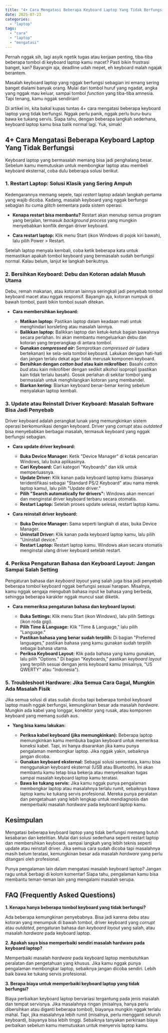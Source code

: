 ```yaml
---
title: "4+ Cara Mengatasi Beberapa Keyboard Laptop Yang Tidak Berfungsi"
date: 2025-07-23
categories: 
  - "laptop"
tags: 
  - "cara"
  - "laptop"
  - "mengatasi"
---
```


Pernah nggak sih, lagi asyik ngetik tugas atau kerjaan penting, tiba-tiba beberapa tombol di keyboard laptop kamu macet? Pasti bikin frustrasi banget, kan? Bayangin aja, deadline udah mepet, eh keyboard malah ngajak berantem.

Masalah keyboard laptop yang nggak berfungsi sebagian ini emang sering banget dialami banyak orang. Mulai dari tombol huruf yang ngadat, angka yang nggak mau keluar, sampai tombol _function_ yang tiba-tiba amnesia. Tapi tenang, kamu nggak sendirian!

Di artikel ini, kita bakal kupas tuntas 4+ cara mengatasi beberapa keyboard laptop yang tidak berfungsi. Nggak perlu panik, nggak perlu buru-buru bawa ke tukang servis. Siapa tahu, dengan beberapa langkah sederhana, keyboard laptop kamu bisa balik normal lagi. Yuk, simak!

## 4+ Cara Mengatasi Beberapa Keyboard Laptop Yang Tidak Berfungsi

Keyboard laptop yang bermasalah memang bisa jadi penghalang besar. Sebelum kamu memutuskan untuk membongkar laptop atau membeli keyboard eksternal, coba dulu beberapa solusi berikut.

### 1\. Restart Laptop: Solusi Klasik yang Sering Ampuh

Kedengarannya memang sepele, tapi _restart_ laptop adalah langkah pertama yang wajib dicoba. Kadang, masalah keyboard yang nggak berfungsi sebagian itu cuma _glitch_ sementara pada sistem operasi.

- **Kenapa restart bisa membantu?** Restart akan menutup semua program yang berjalan, termasuk _background process_ yang mungkin menyebabkan konflik dengan driver keyboard.
    
- **Cara restart laptop:** Klik menu Start (ikon Windows di pojok kiri bawah), lalu pilih Power > Restart.
    

Setelah laptop menyala kembali, coba ketik beberapa kata untuk memastikan apakah tombol keyboard yang bermasalah sudah berfungsi normal. Kalau belum, lanjut ke langkah berikutnya.

### 2\. Bersihkan Keyboard: Debu dan Kotoran adalah Musuh Utama

Debu, remah makanan, atau kotoran lainnya seringkali jadi penyebab tombol keyboard macet atau nggak responsif. Bayangin aja, kotoran numpuk di bawah tombol, pasti bikin tombol susah ditekan.

- **Cara membersihkan keyboard:**
    
    - **Matikan laptop:** Pastikan laptop dalam keadaan mati untuk menghindari korsleting atau masalah lainnya.
    - **Balikkan laptop:** Balikkan laptop dan ketuk-ketuk bagian bawahnya secara perlahan. Ini akan membantu mengeluarkan debu dan kotoran yang terperangkap di antara tombol.
    - **Gunakan _compressed air_:** Semprotkan _compressed air_ (udara bertekanan) ke sela-sela tombol keyboard. Lakukan dengan hati-hati dan jangan terlalu dekat agar tidak merusak komponen keyboard.
    - **Bersihkan dengan _cotton bud_ atau kain mikrofiber:** Basahi _cotton bud_ atau kain mikrofiber dengan sedikit alkohol isopropil (pastikan kain tidak terlalu basah). Gosok perlahan di sekitar tombol yang bermasalah untuk menghilangkan kotoran yang membandel.
    - **Biarkan kering:** Biarkan keyboard benar-benar kering sebelum menyalakan laptop kembali.

### 3\. Update atau Reinstall Driver Keyboard: Masalah Software Bisa Jadi Penyebab

Driver keyboard adalah perangkat lunak yang memungkinkan sistem operasi berkomunikasi dengan keyboard. Driver yang _corrupt_ atau _outdated_ bisa menyebabkan berbagai masalah, termasuk keyboard yang nggak berfungsi sebagian.

- **Cara update driver keyboard:**
    
    - **Buka Device Manager:** Ketik "Device Manager" di kotak pencarian Windows, lalu buka aplikasinya.
    - **Cari Keyboard:** Cari kategori "Keyboards" dan klik untuk memperluasnya.
    - **Update Driver:** Klik kanan pada keyboard laptop kamu (biasanya teridentifikasi sebagai "Standard PS/2 Keyboard" atau nama merek laptop kamu), lalu pilih "Update driver."
    - **Pilih "Search automatically for drivers":** Windows akan mencari dan menginstal driver keyboard terbaru secara otomatis.
    - **Restart Laptop:** Setelah proses update selesai, restart laptop kamu.
- **Cara reinstall driver keyboard:**
    
    - **Buka Device Manager:** Sama seperti langkah di atas, buka Device Manager.
    - **Uninstall Driver:** Klik kanan pada keyboard laptop kamu, lalu pilih "Uninstall device."
    - **Restart Laptop:** Restart laptop kamu. Windows akan secara otomatis menginstal ulang driver keyboard setelah restart.

### 4\. Periksa Pengaturan Bahasa dan Keyboard Layout: Jangan Sampai Salah Setting

Pengaturan bahasa dan _keyboard layout_ yang salah juga bisa jadi penyebab beberapa tombol keyboard nggak berfungsi sesuai harapan. Misalnya, kamu nggak sengaja mengubah bahasa input ke bahasa yang berbeda, sehingga beberapa karakter nggak muncul saat diketik.

- **Cara memeriksa pengaturan bahasa dan keyboard layout:**
    
    - **Buka Settings:** Klik menu Start (ikon Windows), lalu pilih Settings (ikon roda gigi).
    - **Pilih Time & Language:** Klik "Time & Language," lalu pilih "Language."
    - **Pastikan bahasa yang benar sudah terpilih:** Di bagian "Preferred languages," pastikan bahasa yang kamu gunakan sudah terpilih sebagai bahasa utama.
    - **Periksa Keyboard Layout:** Klik pada bahasa yang kamu gunakan, lalu pilih "Options." Di bagian "Keyboards," pastikan _keyboard layout_ yang terpilih sesuai dengan jenis keyboard kamu (misalnya, "US QWERTY" atau "Indonesia").

### 5\. Troubleshoot Hardware: Jika Semua Cara Gagal, Mungkin Ada Masalah Fisik

Jika semua solusi di atas sudah dicoba tapi beberapa tombol keyboard laptop masih nggak berfungsi, kemungkinan besar ada masalah _hardware_. Mungkin ada kabel yang longgar, konektor yang rusak, atau komponen keyboard yang memang sudah aus.

- **Yang bisa kamu lakukan:**
    
    - **Periksa kabel keyboard (jika memungkinkan):** Beberapa laptop memungkinkan kamu membuka bagian keyboard untuk memeriksa koneksi kabel. Tapi, ini hanya disarankan jika kamu punya pengalaman membongkar laptop. Jika nggak yakin, sebaiknya jangan dicoba.
    - **Gunakan keyboard eksternal:** Sebagai solusi sementara, kamu bisa menggunakan keyboard eksternal (USB atau Bluetooth). Ini akan membantu kamu tetap bisa bekerja atau menyelesaikan tugas sampai masalah keyboard laptop kamu teratasi.
    - **Bawa ke tukang servis:** Jika kamu nggak punya pengalaman membongkar laptop atau masalahnya terlalu rumit, sebaiknya bawa laptop kamu ke tukang servis profesional. Mereka punya peralatan dan pengetahuan yang lebih lengkap untuk mendiagnosis dan memperbaiki masalah _hardware_ pada keyboard laptop kamu.

## Kesimpulan

Mengatasi beberapa keyboard laptop yang tidak berfungsi memang butuh kesabaran dan ketelitian. Mulai dari solusi sederhana seperti restart laptop dan membersihkan keyboard, sampai langkah yang lebih teknis seperti update atau reinstall driver. Jika semua cara sudah dicoba tapi masalahnya masih belum teratasi, kemungkinan besar ada masalah _hardware_ yang perlu ditangani oleh profesional.

Punya pengalaman lain dalam mengatasi masalah keyboard laptop? Jangan ragu untuk berbagi di kolom komentar! Siapa tahu, pengalaman kamu bisa membantu teman-teman lain yang mengalami masalah serupa.

## FAQ (Frequently Asked Questions)

**1\. Kenapa hanya beberapa tombol keyboard yang tidak berfungsi?**

Ada beberapa kemungkinan penyebabnya. Bisa jadi karena debu atau kotoran yang menumpuk di bawah tombol, driver keyboard yang _corrupt_ atau _outdated_, pengaturan bahasa dan _keyboard layout_ yang salah, atau masalah _hardware_ pada keyboard laptop.

**2\. Apakah saya bisa memperbaiki sendiri masalah hardware pada keyboard laptop?**

Memperbaiki masalah _hardware_ pada keyboard laptop membutuhkan peralatan dan pengetahuan yang khusus. Jika kamu nggak punya pengalaman membongkar laptop, sebaiknya jangan dicoba sendiri. Lebih baik bawa ke tukang servis profesional.

**3\. Berapa biaya untuk memperbaiki keyboard laptop yang tidak berfungsi?**

Biaya perbaikan keyboard laptop bervariasi tergantung pada jenis masalah dan tempat servisnya. Jika masalahnya ringan (misalnya, hanya perlu dibersihkan atau diganti beberapa tombol), biayanya mungkin nggak terlalu mahal. Tapi, jika masalahnya lebih rumit (misalnya, perlu mengganti seluruh keyboard), biayanya bisa lebih tinggi. Sebaiknya tanyakan perkiraan biaya perbaikan sebelum kamu memutuskan untuk menyervis laptop kamu.
